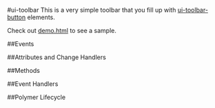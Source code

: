#ui-toolbar
This is a very simple toolbar that you fill up with
[ui-toolbar-button](https://github.com/wballard/ui-toolbar) elements.

Check out [demo.html](demo.html) to see a sample.


##Events

##Attributes and Change Handlers

##Methods

##Event Handlers

##Polymer Lifecycle





